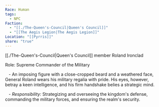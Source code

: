 ```yaml
---
Race: Human
tags:
  - NPC
Faction:
  - "[[./The-Queen's-Council|Queen's Council]]"
  - "[[The Aegis Legion|The Aegis Legion]]"
Location: "[[Pyrris]]"
share: "true"
---
```


[[./The-Queen's-Council|Queen's Council]] member Roland Ironclad

Role: Supreme Commander of the Military

   - An imposing figure with a close-cropped beard and a weathered face, General Roland wears his military regalia with pride. His eyes, however, betray a keen intelligence, and his firm handshake belies a strategic mind.

   - *Responsibility:* Strategizing and overseeing the kingdom's defense, commanding the military forces, and ensuring the realm's security.